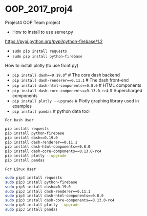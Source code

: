 # OOP_2017_proj4
Project4 OOP Team project

* How to install to use server.py
 
https://pypi.python.org/pypi/python-firebase/1.2
* `sudo pip install requests`
* `sudo pip install python-firebase`

How to install plotly (to use front.py)

* `pip install dash==0.19.0`* # The core dash backend
* `pip install dash-renderer==0.11.1`  # The dash front-end
* `pip install dash-html-components==0.8.0`  # HTML components
* `pip install dash-core-components==0.13.0-rc4` # Supercharged components
* `pip install plotly --upgrade`  # Plotly graphing library used in examples
* `pip install pandas` # python data tool



`For bash User`
```bash
pip install requests
pip install python-firebase
pip install dash==0.19.0
pip install dash-renderer==0.11.1
pip install dash-html-components==0.8.0
pip install dash-core-components==0.13.0-rc4
pip install plotly --upgrade
pip install pandas
```
`For Linux User`
```bash
sudo pip3 install requests
sudo pip3 install python-firebase
sudo pip3 install dash==0.19.0
sudo pip3 install dash-renderer==0.11.1
sudo pip3 install dash-html-components==0.8.0
sudo pip3 install dash-core-components==0.13.0-rc4
sudo pip3 install plotly --upgrade
sudo pip3 install pandas
```
